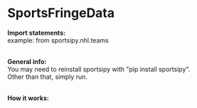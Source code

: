 # SportsFringeData

**Import statements:**<br>
example: from sportsipy.nhl.teams<br><br>

**General info:**<br>
You may need to reinstall sportsipy with 
"pip install sportsipy".<br>
Other than that, simply run.<br><br>

**How it works:**<br>

